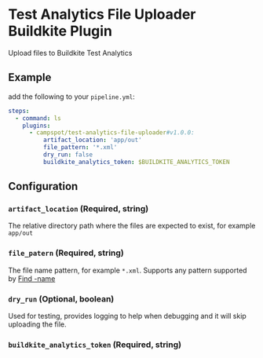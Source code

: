 # Test Analytics File Uploader Buildkite Plugin
Upload files to Buildkite Test Analytics

## Example
add the following to your `pipeline.yml`:
```yml
steps:
  - command: ls
    plugins:
      - campspot/test-analytics-file-uploader#v1.0.0:
          artifact_location: 'app/out'
          file_pattern: '*.xml'
          dry_run: false
          buildkite_analytics_token: $BUILDKITE_ANALYTICS_TOKEN
```

## Configuration

### `artifact_location` (Required, string)
The relative directory path where the files are expected to exist, for example `app/out`

### `file_patern` (Required, string)
The file name pattern, for example `*.xml`. Supports any pattern supported by [Find -name](http://man7.org/linux/man-pages/man1/find.1.html)

### `dry_run` (Optional, boolean)
Used for testing, provides logging to help when debugging and it will skip uploading the file.

### `buildkite_analytics_token` (Required, string)